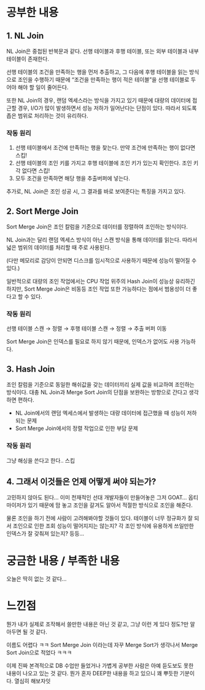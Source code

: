# 공부한 내용

## 1. NL Join

NL Join은 중첩된 반복문과 같다. 선행 테이블과 후행 테이블, 또는 외부 테이블과 내부 테이블이 존재한다.

선행 테이블의 조건을 만족하는 행을 먼저 추출하고, 그 다음에 후행 테이블을 읽는 방식으로 조인을 수행하기 때문에 “조건을 만족하는 행이 적은 테이블”을 선행 테이블로 두어야 해야 할 일이 줄어든다.

또한 NL Join의 경우, 랜덤 엑세스라는 방식을 가지고 있기 때문에 대량의 데이터에 접근할 경우, I/O가 많이 발생하면서 성능 저하가 일어난다는 단점이 있다. 따라서 되도록 좁은 범위로 처리하는 것이 유리하다.

### 작동 원리

1. 선행 테이블에서 조건에 만족하는 행을 찾는다. 만약 조건에 만족하는 행이 없다면 스킵!
2. 선행 테이블의 조인 키를 가지고 후행 테이블에 조인 키가 있는지 확인한다. 조인 키각 없다면 스킵!
3. 모두 조건을 만족하면 해당 행을 추출버퍼에 넣는다.

추가로, NL Join은 조인 성공 시, 그 결과를 바로 보여준다는 특징을 가지고 있다.

## 2. Sort Merge Join

Sort Merge Join은 조인 칼럼을 기준으로 데이터를 정렬하여 조인하는 방식이다.

NL Join과는 달리 랜덤 엑세스 방식이 아닌 스캔 방식을 통해 데이터를 읽는다. 따라서 넓은 범위의 데이터를 처리할 때 주로 사용된다.

(다만 메모리로 감당이 안되면 디스크를 임시적으로 사용하기 때문에 성능이 떨어질 수 있다.)

일반적으로 대량의 조인 작업에서는 CPU 작업 위주의 Hash Join이 성능상 유리하긴 하지만, Sort Merge Join은 비동등 조인 작업 또한 가능하다는 점에서 범용성이 더 좋다고 할 수 있다.

### 작동 원리

선행 테이블 스캔 → 정렬 → 후행 테이블 스캔 → 정렬 → 추출 버퍼 이동

Sort Merge Join은 인덱스를 필요로 하지 않기 때문에, 인덱스가 없어도 사용 가능하다.

## 3. Hash Join

조인 칼럼을 기준으로 동일한 해쉬값을 갖는 데이터끼리 실제 값을 비교하여 조인하는 방식이다. 대충 NL Join과 Merge Sort Join의 단점을 보완하는 방향으로 간다고 생각하면 편하다.

- NL Join에서의 랜덤 엑세스에서 발생하는 대량 데이터에 접근했을 때 성능이 저하되는 문제
- Sort Merge Join에서의 정렬 작업으로 인한 부담 문제

### 작동 원리

그냥 해싱을 쓴다고 한다.. 스킵

## 4. 그래서 이것들은 언제 어떻게 써야 되는가?

고민하지 않아도 된다… 이미 천재적인 선대 개발자들이 만들어놓은 그저 GOAT… 옵티마이저가 있기 때문에 맘 놓고 조인을 갈겨도 알아서 적절한 방식으로 조인을 해준다.

물론 조인을 하기 전에 사람이 고려해봐야할 것들이 있다. 테이블이 너무 정규화가 잘 되서 조인으로 인한 조회 성능이 떨어지지는 않는지? 각 조인 방식에 유용하게 쓰일만한 인덱스가 잘 갖춰져 있는지? 등등…

# 궁금한 내용 / 부족한 내용

오늘은 딱히 없는 것 같다…

# 느낀점

뭔가 내가 실제로 조작해서 쓸만한 내용은 아닌 것 같고, 그냥 이런 게 있다 정도?만 알아두면 될 것 같다.

이름도 어렵다 ㅋㅋ Sort Merge Join 이라는데 자꾸 Merge Sort가 생각나서 Merge Sort Join으로 적었다 ㅋㅋㅋ

이제 진짜 본격적으로 DB 수업만 들었거나 가볍게 공부한 사람은 아예 듣도보도 못한 내용이 나오고 있는 것 같다. 뭔가 혼자 DEEP한 내용을 하고 있으니 꽤 뿌듯한 기분이다. 열심히 해보자잇